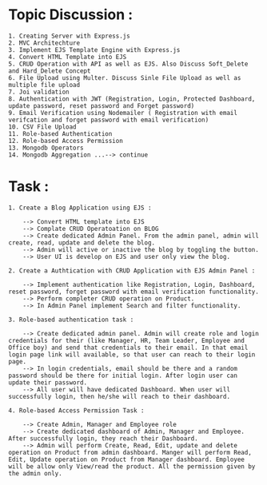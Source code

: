 # Topic Discussion :

    1. Creating Server with Express.js
    2. MVC Architechture
    3. Implement EJS Template Engine with Express.js
    4. Convert HTML Template into EJS
    5. CRUD Operation with API as well as EJS. Also Discuss Soft_Delete and Hard_Delete Concept
    6. File Upload using Multer. Discuss Sinle File Upload as well as multiple file upload
    7. Joi validation
    8. Authentication with JWT (Registration, Login, Protected Dashboard, update password, reset password and Forget password)
    9. Email Verification using Nodemailer ( Registration with email verifcation and forget password with email verification)
    10. CSV File Upload
    11. Role-based Authentication
    12. Role-based Access Permission
    13. Mongodb Operators
    14. Mongodb Aggregation ...--> continue

# Task :

    1. Create a Blog Application using EJS :

        --> Convert HTML template into EJS
        --> Complate CRUD Operatoation on BLOG
        --> Create dedicated Admin Panel. From the admin panel, admin will create, read, update and delete the blog.
        --> Admin will active or inactive the blog by toggling the button.
        --> User UI is develop on EJS and user only view the blog.

    2. Create a Authtication with CRUD Application with EJS Admin Panel :

        --> Implement authentication like Registration, Login, Dashboard, reset password, forget password with email verification functionality.
        --> Perform completer CRUD operation on Product.
        --> In Admin Panel implement Search and filter functionality.

    3. Role-based authentication task :

        --> Create dedicated admin panel. Admin will create role and login credentials for their (like Manager, HR, Team Leader, Employee and Office boy) and send that credentials to their email. In that email login page link will available, so that user can reach to their login page.
        --> In login credentials, email should be there and a random password should be there for initial login. After login user can update their password.
        --> All user will have dedicated Dashboard. When user will successfully login, then he/she will reach to their dashboard.

    4. Role-based Access Permission Task :

        --> Create Admin, Manager and Employee role
        --> Create dedicated dashboard of Admin, Manager and Employee. After successfully login, they reach their Dashboard.
        --> Admin will perform Create, Read, Edit, update and delete operation on Product from admin dashboard. Manger will perform Read, Edit, Update operation on Product from Manager dashboard. Employee will be allow only View/read the product. All the permission given by the admin only.
